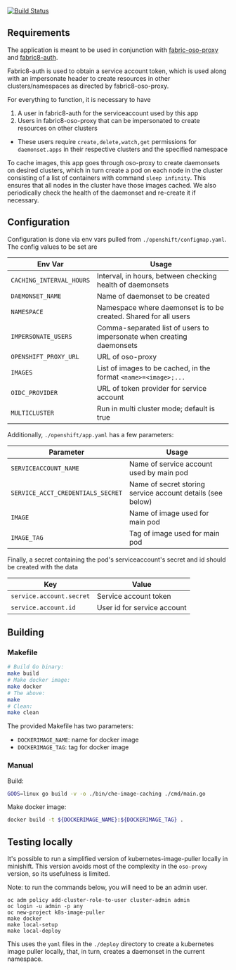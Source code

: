 [![Build Status](https://ci.centos.org/job/devtools-kubernetes-image-puller-build-master/badge/icon)](https://ci.centos.org/job/devtools-kubernetes-image-puller-build-master/)

## Requirements
The application is meant to be used in conjunction with [fabric-oso-proxy](https://github.com/fabric8-services/fabric8-oso-proxy) and [fabric8-auth](https://github.com/fabric8-services/fabric8-auth).

Fabric8-auth is used to obtain a service account token, which is used along with an impersonate header to create resources in other clusters/namespaces as directed by fabric8-oso-proxy.

For everything to function, it is necessary to have
1. A user in fabric8-auth for the serviceaccount used by this app
1. Users in fabric8-oso-proxy that can be impersonated to create resources on other clusters
  - These users require `create,delete,watch,get` permissions for `daemonset.apps` in their respective clusters and the specified namespace

To cache images, this app goes through oso-proxy to create daemonsets on desired clusters, which in turn create a pod on each node in the cluster consisting of a list of containers with command `sleep infinity`. This ensures that all nodes in the cluster have those images cached. We also periodically check the health of the daemonset and re-create it if necessary.

## Configuration
Configuration is done via env vars pulled from `./openshift/configmap.yaml`.
The config values to be set are

| Env Var | Usage |
| -- | -- |
| `CACHING_INTERVAL_HOURS` | Interval, in hours, between checking health of daemonsets |
| `DAEMONSET_NAME`         | Name of daemonset to be created |
| `NAMESPACE`              | Namespace where daemonset is to be created. Shared for all users |
| `IMPERSONATE_USERS`      | Comma-separated list of users to impersonate when creating daemonsets |
| `OPENSHIFT_PROXY_URL`    | URL of oso-proxy |
| `IMAGES`                 | List of images to be cached, in the format `<name>=<image>;...` |
| `OIDC_PROVIDER`          | URL of token provider for service account |
| `MULTICLUSTER`           | Run in multi cluster mode; default is true |

Additionally, `./openshift/app.yaml` has a few parameters:

| Parameter | Usage |
| -- | -- |
| `SERVICEACCOUNT_NAME`             | Name of service account used by main pod |
| `SERVICE_ACCT_CREDENTIALS_SECRET` | Name of secret storing service account details (see below) |
| `IMAGE`                           | Name of image used for main pod |
| `IMAGE_TAG`                       | Tag of image used for main pod |

Finally, a secret containing the pod's serviceaccount's secret and id should be created with the data

| Key | Value |
| --- | ----- |
| `service.account.secret` | Service account token |
| `service.account.id` | User id for service account |


## Building

### Makefile
```bash
# Build Go binary:
make build
# Make docker image:
make docker
# The above:
make
# Clean:
make clean
```
The provided Makefile has two parameters:
- `DOCKERIMAGE_NAME`: name for docker image
- `DOCKERIMAGE_TAG`: tag for docker image

### Manual
Build:
```bash
GOOS=linux go build -v -o ./bin/che-image-caching ./cmd/main.go
```
Make docker image:
```bash
docker build -t ${DOCKERIMAGE_NAME}:${DOCKERIMAGE_TAG} .
```

## Testing locally
It's possible to run a simplified version of kubernetes-image-puller locally in minishift. This version avoids most of the complexity in the `oso-proxy` version, so its usefulness is limited.

Note: to run the commands below, you will need to be an admin user.

```
oc adm policy add-cluster-role-to-user cluster-admin admin
oc login -u admin -p any
oc new-project k8s-image-puller
make docker
make local-setup
make local-deploy
```

This uses the `yaml` files in the `./deploy` directory to create a kubernetes image puller locally, that, in turn, creates a daemonset in the current namespace.